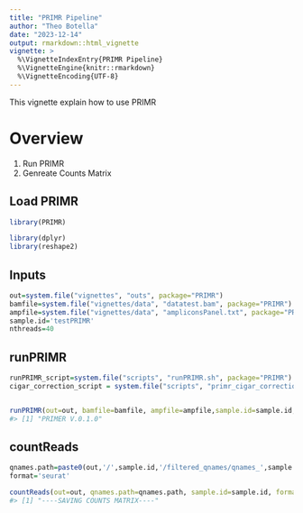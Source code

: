 ```yaml
---
title: "PRIMR Pipeline"
author: "Theo Botella"
date: "2023-12-14"
output: rmarkdown::html_vignette
vignette: >
  %\VignetteIndexEntry{PRIMR Pipeline}
  %\VignetteEngine{knitr::rmarkdown}
  %\VignetteEncoding{UTF-8}
---
```




This vignette explain how to use PRIMR

# Overview

1. Run PRIMR
2. Genreate Counts Matrix

## Load PRIMR


```r
library(PRIMR)

library(dplyr)
library(reshape2)
```


## Inputs


```r
out=system.file("vignettes", "outs", package="PRIMR")
bamfile=system.file("vignettes/data", "datatest.bam", package="PRIMR")
ampfile=system.file("vignettes/data", "ampliconsPanel.txt", package="PRIMR")
sample.id='testPRIMR'
nthreads=40
```


## runPRIMR 


```r
runPRIMR_script=system.file("scripts", "runPRIMR.sh", package="PRIMR")
cigar_correction_script = system.file("scripts", "primr_cigar_correction.awk", package="PRIMR")


runPRIMR(out=out, bamfile=bamfile, ampfile=ampfile,sample.id=sample.id,nthreads=nthreads)
#> [1] "PRIMER V.0.1.0"
```

## countReads


```r
qnames.path=paste0(out,'/',sample.id,'/filtered_qnames/qnames_',sample.id,'.txt')
format='seurat'

countReads(out=out, qnames.path=qnames.path, sample.id=sample.id, format=format)
#> [1] "----SAVING COUNTS MATRIX----"
```

